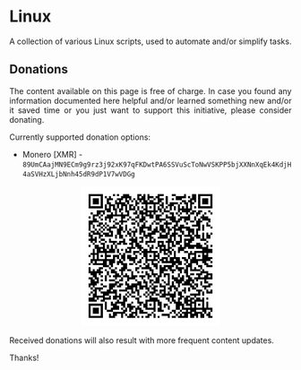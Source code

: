 # Linux

A collection of various Linux scripts, used to automate and/or simplify tasks.

## Donations

<p align="justify">The content available on this page is free of charge. In case you found any information documented here helpful and/or learned something new and/or it saved time or you just want to support this initiative, please consider donating.</p>

Currently supported donation options:

* Monero [XMR] - `89UmCAajMN9ECm9g9rz3j92xK97qFKDwtPA6SSVuScToNwVSKPP5bjXXNnXqEk4KdjH4aSVHzXLjbNnh45dR9dP1V7wVDGg`

<p align="center">
  <kbd>
    <picture>
      <source media="" srcset="https://raw.githubusercontent.com/lighthouseitsecurity/linux/refs/heads/main/images/qr/qr_scripts.png">
      <img src="https://raw.githubusercontent.com/lighthouseitsecurity/linux/refs/heads/main/images/qr/qr_scripts.png" height="250px" width="250px">
    </picture>
  </kbd>
</p>

<p align="justify">Received donations will also result with more frequent content updates.</p>

Thanks!
